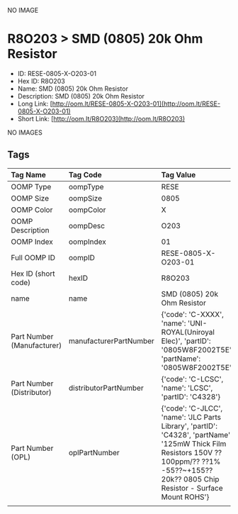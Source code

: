 


  
NO IMAGE  
# R8O203 > SMD (0805) 20k Ohm Resistor

- ID: RESE-0805-X-O203-01
- Hex ID: R8O203
- Name: SMD (0805) 20k Ohm Resistor
- Description: SMD (0805) 20k Ohm Resistor
- Long Link: [http://oom.lt/RESE-0805-X-O203-01](http://oom.lt/RESE-0805-X-O203-01)
- Short Link: [http://oom.lt/R8O203](http://oom.lt/R8O203)
  
NO IMAGES  
## Tags
  

|Tag Name|Tag Code|Tag Value|
| :--- | :--- | :--- |
|OOMP Type|oompType|RESE|
|OOMP Size|oompSize|0805|
|OOMP Color|oompColor|X|
|OOMP Description|oompDesc|O203|
|OOMP Index|oompIndex|01|
|Full OOMP ID|oompID|RESE-0805-X-O203-01|
|Hex ID (short code)|hexID|R8O203|
|name|name|SMD (0805) 20k Ohm Resistor|
|Part Number (Manufacturer)|manufacturerPartNumber|{'code': 'C-XXXX', 'name': 'UNI-ROYAL(Uniroyal Elec)', 'partID': '0805W8F2002T5E', 'partName': '0805W8F2002T5E'}|
|Part Number (Distributor)|distributorPartNumber|{'code': 'C-LCSC', 'name': 'LCSC', 'partID': 'C4328'}|
|Part Number (OPL)|oplPartNumber|{'code': 'C-JLCC', 'name': 'JLC Parts Library', 'partID': 'C4328', 'partName': '125mW Thick Film Resistors 150V ??100ppm/?? ??1% -55??~+155?? 20k?? 0805  Chip Resistor - Surface Mount ROHS'}|
||||
